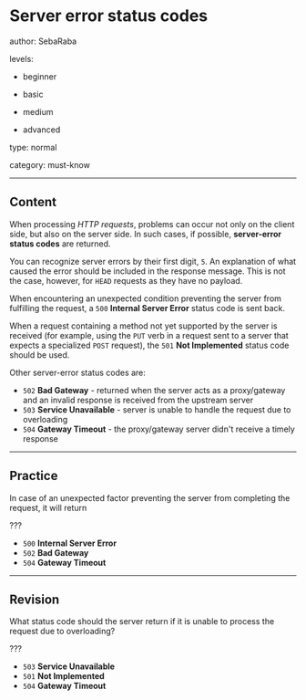 # Server error status codes
author: SebaRaba

levels:

- beginner

- basic

- medium

- advanced

type: normal

category: must-know

---
## Content

When processing *HTTP requests*, problems can occur not only on the client side, but also on the server side. In such cases, if possible, **server-error status codes** are returned.

You can recognize server errors by their first digit, `5`. An explanation of what caused the error should be included in the response message. This is not the case, however, for `HEAD` requests as they have no payload.

When encountering an unexpected condition preventing the server from fulfilling the request, a `500` **Internal Server Error** status code is sent back.

When a request containing a method not yet supported by the server is received (for example, using the `PUT` verb in a request sent to a server that expects a specialized `POST` request), the `501` **Not Implemented** status code should be used.

Other server-error status codes are:
- `502` **Bad Gateway** - returned when the server acts as a proxy/gateway and an invalid response is received from the upstream server
- `503` **Service Unavailable** - server is unable to handle the request due to overloading
- `504` **Gateway Timeout** - the proxy/gateway server didn't receive a timely response

---
## Practice

In case of an unexpected factor preventing the server from completing the request, it will return

???

* `500` **Internal Server Error**
* `502` **Bad Gateway**
* `504` **Gateway Timeout**

---
## Revision

What status code should the server return if it is unable to process the request due to overloading?

???

* `503` **Service Unavailable**
* `501` **Not Implemented**
* `504` **Gateway Timeout**
